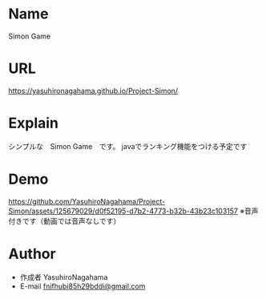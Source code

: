 # Name

Simon Game

# URL

https://yasuhironagahama.github.io/Project-Simon/

# Explain

シンプルな　Simon Game　です。
javaでランキング機能をつける予定です

# Demo

https://github.com/YasuhiroNagahama/Project-Simon/assets/125679029/d0f52195-d7b2-4773-b32b-43b23c103157
※音声付きです（動画では音声なしです）

# Author

* 作成者 YasuhiroNagahama
* E-mail fnifhubi85h29bddi@gmail.com
